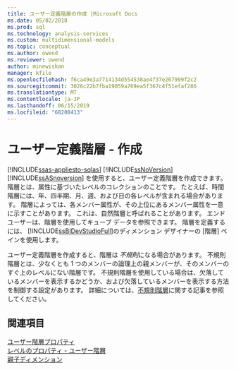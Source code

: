 ```yaml
---
title: ユーザー定義階層の作成 |Microsoft Docs
ms.date: 05/02/2018
ms.prod: sql
ms.technology: analysis-services
ms.custom: multidimensional-models
ms.topic: conceptual
ms.author: owend
ms.reviewer: owend
author: minewiskan
manager: kfile
ms.openlocfilehash: f6ca49e3a7714134d554538ae4f37e267999f2c2
ms.sourcegitcommit: 3026c22b7fba19059a769ea5f367c4f51efaf286
ms.translationtype: MT
ms.contentlocale: ja-JP
ms.lasthandoff: 06/15/2019
ms.locfileid: "68208413"
---
```

# <a name="user-defined-hierarchies---create"></a>ユーザー定義階層 - 作成
[!INCLUDE[ssas-appliesto-sqlas](../../includes/ssas-appliesto-sqlas.md)]
  [!INCLUDE[ssNoVersion](../../includes/ssnoversion-md.md)] [!INCLUDE[ssASnoversion](../../includes/ssasnoversion-md.md)] を使用すると、ユーザー定義階層を作成できます。 階層とは、属性に基づいたレベルのコレクションのことです。 たとえば、時間階層には、年、四半期、月、週、および日の各レベルが含まれる場合があります。 階層によっては、各メンバー属性が、その上位にあるメンバー属性を一意に示すことがあります。 これは、自然階層と呼ばれることがあります。 エンド ユーザーは、階層を使用してキューブ データを参照できます。 階層を定義するには、 [!INCLUDE[ssBIDevStudioFull](../../includes/ssbidevstudiofull-md.md)]のディメンション デザイナーの [階層] ペインを使用します。  
  
 ユーザー定義階層を作成すると、階層は *不規則*になる場合があります。 不規則階層とは、少なくとも 1 つのメンバーの論理上の親メンバーが、そのメンバーのすぐ上のレベルにない階層です。 不規則階層を使用している場合は、欠落しているメンバーを表示するかどうか、および欠落しているメンバーを表示する方法を制御する設定があります。 詳細については、[不規則階層](../../analysis-services/multidimensional-models/user-defined-hierarchies-ragged-hierarchies.md)に関する記事を参照してください。  
  
  
## <a name="see-also"></a>関連項目  
 [ユーザー階層プロパティ](../../analysis-services/multidimensional-models-olap-logical-dimension-objects/user-hierarchies-properties.md)   
 [レベルのプロパティ - ユーザー階層](../../analysis-services/multidimensional-models-olap-logical-dimension-objects/user-hierarchies-level-properties.md)   
 [親子ディメンション](../../analysis-services/multidimensional-models/parent-child-dimension.md)  
  
  
